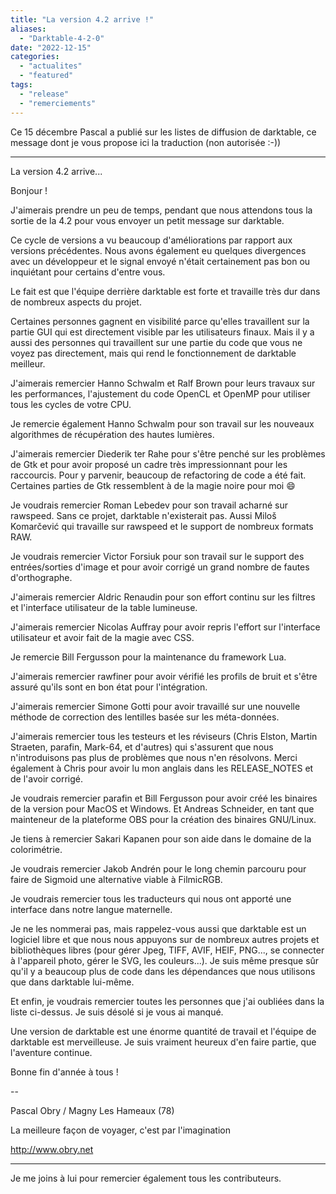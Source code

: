 ```yaml
---
title: "La version 4.2 arrive !"
aliases:
  - "Darktable-4-2-0"
date: "2022-12-15"
categories:
  - "actualites"
  - "featured"
tags:
  - "release"
  - "remerciements"
---
```


Ce 15 décembre Pascal a publié sur les listes de diffusion de darktable, ce message dont je vous propose ici la traduction (non autorisée :-))
___
La version 4.2 arrive...


Bonjour !

J'aimerais prendre un peu de temps, pendant que nous attendons tous la sortie de la 4.2 pour vous envoyer un petit message sur darktable.

Ce cycle de versions a vu beaucoup d'améliorations par rapport aux versions précédentes.
Nous avons également eu quelques divergences avec un développeur et le signal envoyé n'était
certainement pas bon ou inquiétant pour certains d'entre vous.

Le fait est que l'équipe derrière darktable est forte et travaille très dur dans de nombreux aspects du projet.

Certaines personnes gagnent en visibilité parce qu'elles travaillent sur la partie GUI
qui est directement visible par les utilisateurs finaux.
Mais il y a aussi des personnes qui travaillent sur une partie du code que vous ne voyez pas directement,
mais qui rend le fonctionnement de darktable meilleur.

J'aimerais remercier Hanno Schwalm et Ralf Brown pour leurs travaux sur les performances,
l'ajustement du code OpenCL et OpenMP pour utiliser tous les cycles de votre CPU.

Je remercie également Hanno Schwalm pour son travail sur les nouveaux algorithmes de récupération des hautes lumières.

J'aimerais remercier Diederik ter Rahe pour s'être penché sur les problèmes de Gtk et pour avoir proposé un cadre très
impressionnant pour les raccourcis. Pour y parvenir, beaucoup de refactoring de code a été fait. Certaines parties de Gtk
ressemblent à de la magie noire pour moi 😄

Je voudrais remercier Roman Lebedev pour son travail acharné sur rawspeed. Sans ce projet, darktable n'existerait pas.
Aussi Miloš Komarčević qui travaille sur rawspeed et le support de nombreux formats RAW.

Je voudrais remercier Victor Forsiuk pour son travail sur le support des entrées/sorties d'image et pour avoir corrigé
un grand nombre de fautes d'orthographe.

J'aimerais remercier Aldric Renaudin pour son effort continu sur les filtres et l'interface utilisateur de la table lumineuse.

J'aimerais remercier Nicolas Auffray pour avoir repris l'effort sur l'interface utilisateur et avoir fait de la magie avec CSS.

Je remercie Bill Fergusson pour la maintenance du framework Lua.

J'aimerais remercier rawfiner pour avoir vérifié les profils de bruit et s'être assuré qu'ils sont en bon état pour l'intégration.

J'aimerais remercier Simone Gotti pour avoir travaillé sur une nouvelle méthode de correction des lentilles basée sur les méta-données.

J'aimerais remercier tous les testeurs et les réviseurs (Chris Elston, Martin Straeten, parafin, Mark-64, et d'autres)
qui s'assurent que nous n'introduisons pas plus de problèmes que nous n'en résolvons. Merci également à Chris pour avoir
lu mon anglais dans les RELEASE_NOTES et de l'avoir corrigé.

Je voudrais remercier parafin et Bill Fergusson pour avoir créé les binaires de la version pour MacOS et Windows.
Et Andreas Schneider, en tant que mainteneur de la plateforme OBS pour la création des binaires GNU/Linux.

Je tiens à remercier Sakari Kapanen pour son aide dans le domaine de la colorimétrie.

Je voudrais remercier Jakob Andrén pour le long chemin parcouru pour faire de Sigmoid une alternative viable à FilmicRGB.

Je voudrais remercier tous les traducteurs qui nous ont apporté une interface dans notre langue maternelle.

Je ne les nommerai pas, mais rappelez-vous aussi que darktable est un logiciel libre et que nous nous appuyons sur de nombreux
autres projets et bibliothèques libres (pour gérer Jpeg, TIFF, AVIF, HEIF, PNG..., se connecter à l'appareil photo,
gérer le SVG, les couleurs...). Je suis même presque sûr qu'il y a beaucoup plus de code dans les dépendances que nous
utilisons que dans darktable lui-même.

Et enfin, je voudrais remercier toutes les personnes que j'ai oubliées dans la liste ci-dessus. Je suis désolé si je vous ai manqué.

Une version de darktable est une énorme quantité de travail et l'équipe de darktable est merveilleuse.
Je suis vraiment heureux d'en faire partie, que l'aventure continue.

Bonne fin d'année à tous !

\-\-

Pascal Obry / Magny Les Hameaux (78)

La meilleure façon de voyager, c'est par l'imagination

http://www.obry.net

___

Je me joins à lui pour remercier également tous les contributeurs.
